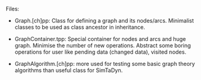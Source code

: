 Files:

* Graph.[ch]pp: Class for defining a graph and its
  nodes/arcs. Minimalist classes to be used as class ancestor in
  inheritance.

* GraphContainer.tpp: Special container for nodes and arcs and huge
  graph. Minimise the number of new operations. Abstract some boring
  operations for user like pending data (changed data), visited nodes.

* GraphAlgorithm.[ch]pp: more used for testing some basic graph theory
  algorithms than useful class for SimTaDyn.
